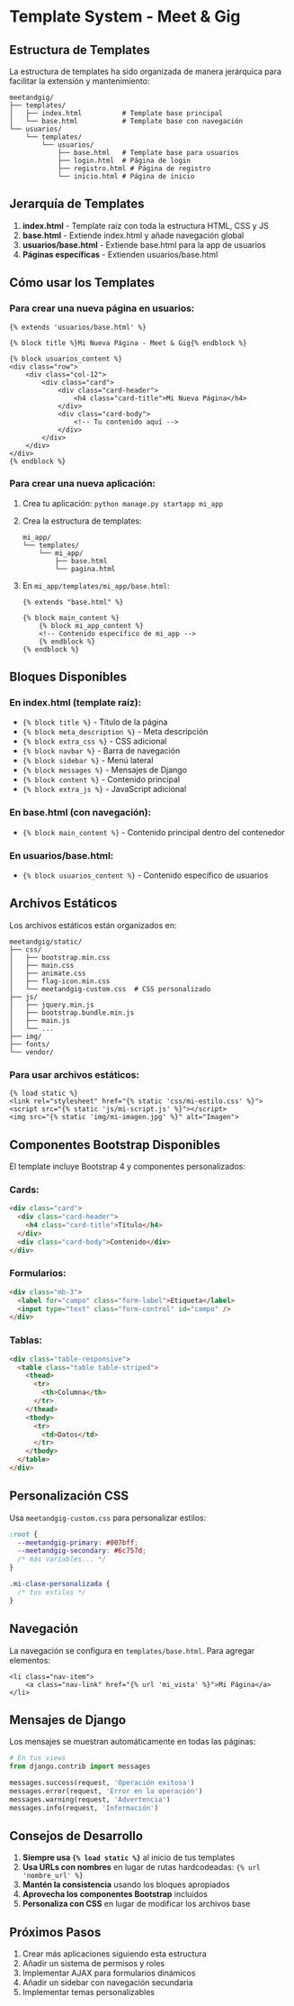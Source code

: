 # Template System - Meet & Gig

## Estructura de Templates

La estructura de templates ha sido organizada de manera jerárquica para facilitar la extensión y mantenimiento:

```
meetandgig/
├── templates/
│   ├── index.html          # Template base principal
│   └── base.html           # Template base con navegación
└── usuarios/
    └── templates/
        └── usuarios/
            ├── base.html   # Template base para usuarios
            ├── login.html  # Página de login
            ├── registro.html # Página de registro
            └── inicio.html # Página de inicio
```

## Jerarquía de Templates

1. **index.html** - Template raíz con toda la estructura HTML, CSS y JS
2. **base.html** - Extiende index.html y añade navegación global
3. **usuarios/base.html** - Extiende base.html para la app de usuarios
4. **Páginas específicas** - Extienden usuarios/base.html

## Cómo usar los Templates

### Para crear una nueva página en usuarios:

```django
{% extends 'usuarios/base.html' %}

{% block title %}Mi Nueva Página - Meet & Gig{% endblock %}

{% block usuarios_content %}
<div class="row">
    <div class="col-12">
        <div class="card">
            <div class="card-header">
                <h4 class="card-title">Mi Nueva Página</h4>
            </div>
            <div class="card-body">
                <!-- Tu contenido aquí -->
            </div>
        </div>
    </div>
</div>
{% endblock %}
```

### Para crear una nueva aplicación:

1. Crea tu aplicación: `python manage.py startapp mi_app`
2. Crea la estructura de templates:
   ```
   mi_app/
   └── templates/
       └── mi_app/
           ├── base.html
           └── pagina.html
   ```
3. En `mi_app/templates/mi_app/base.html`:

   ```django
   {% extends "base.html" %}

   {% block main_content %}
       {% block mi_app_content %}
       <!-- Contenido específico de mi_app -->
       {% endblock %}
   {% endblock %}
   ```

## Bloques Disponibles

### En index.html (template raíz):

- `{% block title %}` - Título de la página
- `{% block meta_description %}` - Meta descripción
- `{% block extra_css %}` - CSS adicional
- `{% block navbar %}` - Barra de navegación
- `{% block sidebar %}` - Menú lateral
- `{% block messages %}` - Mensajes de Django
- `{% block content %}` - Contenido principal
- `{% block extra_js %}` - JavaScript adicional

### En base.html (con navegación):

- `{% block main_content %}` - Contenido principal dentro del contenedor

### En usuarios/base.html:

- `{% block usuarios_content %}` - Contenido específico de usuarios

## Archivos Estáticos

Los archivos estáticos están organizados en:

```
meetandgig/static/
├── css/
│   ├── bootstrap.min.css
│   ├── main.css
│   ├── animate.css
│   ├── flag-icon.min.css
│   └── meetandgig-custom.css  # CSS personalizado
├── js/
│   ├── jquery.min.js
│   ├── bootstrap.bundle.min.js
│   ├── main.js
│   └── ...
├── img/
├── fonts/
└── vendor/
```

### Para usar archivos estáticos:

```django
{% load static %}
<link rel="stylesheet" href="{% static 'css/mi-estilo.css' %}">
<script src="{% static 'js/mi-script.js' %}"></script>
<img src="{% static 'img/mi-imagen.jpg' %}" alt="Imagen">
```

## Componentes Bootstrap Disponibles

El template incluye Bootstrap 4 y componentes personalizados:

### Cards:

```html
<div class="card">
  <div class="card-header">
    <h4 class="card-title">Título</h4>
  </div>
  <div class="card-body">Contenido</div>
</div>
```

### Formularios:

```html
<div class="mb-3">
  <label for="campo" class="form-label">Etiqueta</label>
  <input type="text" class="form-control" id="campo" />
</div>
```

### Tablas:

```html
<div class="table-responsive">
  <table class="table table-striped">
    <thead>
      <tr>
        <th>Columna</th>
      </tr>
    </thead>
    <tbody>
      <tr>
        <td>Datos</td>
      </tr>
    </tbody>
  </table>
</div>
```

## Personalización CSS

Usa `meetandgig-custom.css` para personalizar estilos:

```css
:root {
  --meetandgig-primary: #007bff;
  --meetandgig-secondary: #6c757d;
  /* más variables... */
}

.mi-clase-personalizada {
  /* tus estilos */
}
```

## Navegación

La navegación se configura en `templates/base.html`. Para agregar elementos:

```django
<li class="nav-item">
    <a class="nav-link" href="{% url 'mi_vista' %}">Mi Página</a>
</li>
```

## Mensajes de Django

Los mensajes se muestran automáticamente en todas las páginas:

```python
# En tus views
from django.contrib import messages

messages.success(request, 'Operación exitosa')
messages.error(request, 'Error en la operación')
messages.warning(request, 'Advertencia')
messages.info(request, 'Información')
```

## Consejos de Desarrollo

1. **Siempre usa `{% load static %}`** al inicio de tus templates
2. **Usa URLs con nombres** en lugar de rutas hardcodeadas: `{% url 'nombre_url' %}`
3. **Mantén la consistencia** usando los bloques apropiados
4. **Aprovecha los componentes Bootstrap** incluidos
5. **Personaliza con CSS** en lugar de modificar los archivos base

## Próximos Pasos

1. Crear más aplicaciones siguiendo esta estructura
2. Añadir un sistema de permisos y roles
3. Implementar AJAX para formularios dinámicos
4. Añadir un sidebar con navegación secundaria
5. Implementar temas personalizables

